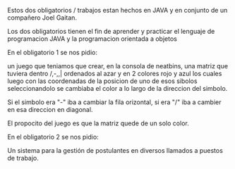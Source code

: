 Estos dos obligatorios / trabajos estan hechos en JAVA y en conjunto de un compañero Joel Gaitan.

Los dos obligatorios tienen el fin de aprender y practicar el lenguaje de programacion JAVA y la programacion orientada a objetos


En el obligatorio 1 se nos pidio:

un juego que teniamos que crear, en la consola de neatbins, una matriz que tuviera dentro /,-,\,| ordenados al azar y en 2 colores rojo y azul los cuales luego con las coordenadas de la posicion de uno de esos sibolos seleccionandolo se cambiaba el color a lo largo de la direccion del simbolo.

Si el simbolo era "-" iba a cambiar la fila orizontal, si era "/" iba a cambier en esa direccion en diagonal.

El propocito del juego es que la matriz quede de un solo color.



En el obligatorio 2 se nos pidio:

Un sistema para la gestión de postulantes en diversos llamados a puestos de trabajo.
